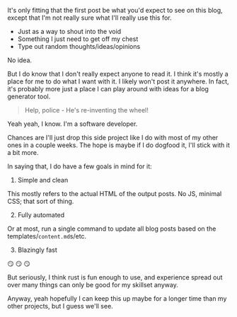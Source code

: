 It's only fitting that the first post be what you'd expect to see on this blog, except that I'm not really sure what I'll really use this for.

- Just as a way to shout into the void
- Something I just need to get off my chest
- Type out random thoughts/ideas/opinions

No idea.

But I do know that I don't really expect anyone to read it. I think it's mostly a place for me to do what I want with it. I likely won't post it anywhere. In fact, it's probably more just a place I can play around with ideas for a blog generator tool.

> Help, police - He's re-inventing the wheel!

Yeah yeah, I know. I'm a software developer.

Chances are I'll just drop this side project like I do with most of my other ones in a couple weeks. The hope is maybe if I do dogfood it, I'll stick with it a bit more.

In saying that, I do have a few goals in mind for it:

1. Simple and clean

This mostly refers to the actual HTML of the output posts. No JS, minimal CSS; that sort of thing.

2. Fully automated

Or at most, run a single command to update all blog posts based on the templates/`content.md`s/etc.

3. Blazingly fast

😏 😏 😏

But seriously, I think rust is fun enough to use, and experience spread out over many things can only be good for my skillset anyway.

Anyway, yeah hopefully I can keep this up maybe for a longer time than my other projects, but I guess we'll see.
